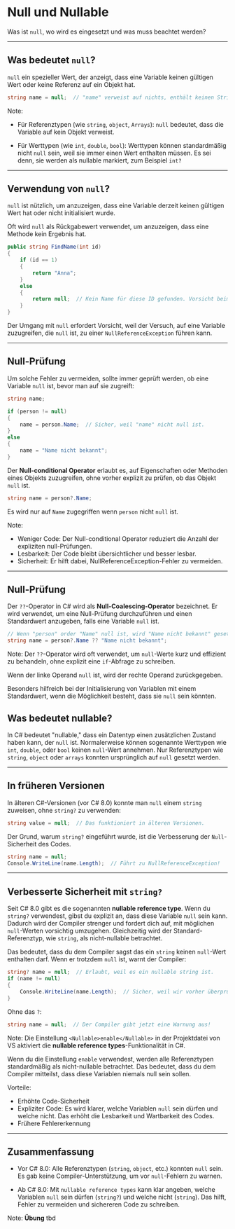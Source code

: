 # Null und Nullable

Was ist `null`, wo wird es eingesetzt und was muss beachtet werden?

---

<!-- .slide: class="left" -->
## Was bedeutet `null`?

`null` ein spezieller Wert, der anzeigt, dass eine Variable keinen gültigen Wert oder keine Referenz auf ein Objekt hat.

```csharp
string name = null;  // "name" verweist auf nichts, enthält keinen String.
```

Note:
* Für Referenztypen (wie `string`, `object`, `Arrays`): `null` bedeutet, dass die Variable auf kein Objekt verweist. 

* Für Werttypen (wie `int`, `double`, `bool`): Werttypen können standardmäßig nicht `null` sein, weil sie immer einen Wert enthalten müssen. Es sei denn, sie werden als nullable markiert, zum Beispiel `int?`

---

<!-- .slide: class="left" -->
## Verwendung von `null`?

`null` ist nützlich, um anzuzeigen, dass eine Variable derzeit keinen gültigen Wert hat oder nicht initialisiert wurde.

Oft wird `null` als Rückgabewert verwendet, um anzuzeigen, dass eine Methode kein Ergebnis hat.

```csharp
public string FindName(int id)
{
    if (id == 1)
    {
        return "Anna";
    }
    else
    {
        return null;  // Kein Name für diese ID gefunden. Vorsicht beim Zugriff!
    }
}
```

Der Umgang mit `null` erfordert Vorsicht, weil der Versuch, auf eine Variable zuzugreifen, die `null` ist, zu einer `NullReferenceException` führen kann.

---

<!-- .slide: class="left" -->
## Null-Prüfung

Um solche Fehler zu vermeiden, sollte immer geprüft werden, ob eine Variable `null` ist, bevor man auf sie zugreift:

```csharp
string name;

if (person != null)
{
    name = person.Name;  // Sicher, weil "name" nicht null ist.
}
else
{
    name = "Name nicht bekannt";
}
```

Der **Null-conditional Operator** erlaubt es, auf Eigenschaften oder Methoden eines Objekts zuzugreifen, ohne vorher explizit zu prüfen, ob das Objekt `null` ist.


```csharp
string name = person?.Name;
```

Es wird nur auf `Name` zugegriffen wenn `person` nicht `null` ist.

Note:
* Weniger Code: Der Null-conditional Operator reduziert die Anzahl der expliziten null-Prüfungen.
* Lesbarkeit: Der Code bleibt übersichtlicher und besser lesbar.
* Sicherheit: Er hilft dabei, NullReferenceException-Fehler zu vermeiden.

---

<!-- .slide: class="left" -->
## Null-Prüfung

Der `??`-Operator in C# wird als **Null-Coalescing-Operator** bezeichnet. Er wird verwendet, um eine Null-Prüfung durchzuführen und einen Standardwert anzugeben, falls eine Variable `null` ist.

```csharp
// Wenn "person" order "Name" null ist, wird "Name nicht bekannt" gesetzt.
string name = person?.Name ?? "Name nicht bekannt";  
```

Note:
Der `??`-Operator wird oft verwendet, um `null`-Werte kurz und effizient zu behandeln, ohne explizit eine `if`-Abfrage zu schreiben.

Wenn der linke Operand `null` ist, wird der rechte Operand zurückgegeben.

Besonders hilfreich bei der Initialisierung von Variablen mit einem Standardwert, wenn die Möglichkeit besteht, dass sie `null` sein könnten.


<!-- .slide: class="left" -->
## Was bedeutet nullable?

In C# bedeutet "nullable," dass ein Datentyp einen zusätzlichen Zustand haben kann, der `null` ist. Normalerweise können sogenannte Werttypen wie `int`, `double`, oder `bool` keinen `null`-Wert annehmen. Nur Referenztypen wie `string`, `object` oder `arrays` konnten ursprünglich auf `null` gesetzt werden.

---

<!-- .slide: class="left" -->
## In früheren Versionen

In älteren C#-Versionen (vor C# 8.0) konnte man `null` einem `string` zuweisen, ohne `string?` zu verwenden:

```csharp
string value = null;  // Das funktioniert in älteren Versionen.
```

Der Grund, warum `string?` eingeführt wurde, ist die Verbesserung der `Null`-Sicherheit des Codes.

```csharp
string name = null;
Console.WriteLine(name.Length);  // Führt zu NullReferenceException!
```

---

<!-- .slide: class="left" -->
## Verbesserte Sicherheit mit `string?`

Seit C# 8.0 gibt es die sogenannten **nullable reference type**. Wenn du `string?` verwendest, gibst du explizit an, dass diese Variable `null` sein kann. Dadurch wird der Compiler strenger und fordert dich auf, mit möglichen `null`-Werten vorsichtig umzugehen. Gleichzeitig wird der Standard-Referenztyp, wie `string`, als nicht-nullable betrachtet.

Das bedeutet, dass du dem Compiler sagst das ein `string` keinen `null`-Wert enthalten darf. Wenn er trotzdem `null` ist, warnt der Compiler:

```csharp
string? name = null;  // Erlaubt, weil es ein nullable string ist.
if (name != null)
{
    Console.WriteLine(name.Length);  // Sicher, weil wir vorher überprüft haben, dass "name" nicht null ist.
}
```

Ohne das `?`:

```csharp
string name = null;  // Der Compiler gibt jetzt eine Warnung aus!
```

Note: 
Die Einstellung `<Nullable>enable</Nullable>` in der Projektdatei von VS aktiviert die **nullable reference types**-Funktionalität in C#.

Wenn du die Einstellung `enable` verwendest, werden alle Referenztypen standardmäßig als nicht-nullable betrachtet. 
Das bedeutet, dass du dem Compiler mitteilst, dass diese Variablen niemals null sein sollen.

Vorteile:
* Erhöhte Code-Sicherheit
* Expliziter Code: Es wird klarer, welche Variablen `null` sein dürfen und welche nicht. Das erhöht die Lesbarkeit und Wartbarkeit des Codes.
* Frühere Fehlererkennung

---

<!-- .slide: class="left" -->
## Zusammenfassung

* Vor C# 8.0: Alle Referenztypen (`string`, `object`, etc.) konnten `null` sein. Es gab keine Compiler-Unterstützung, um vor `null`-Fehlern zu warnen.

* Ab C# 8.0: Mit `nullable reference types` kann klar angeben, welche Variablen `null` sein dürfen (`string?`) und welche nicht (`string`). Das hilft, Fehler zu vermeiden und sichereren Code zu schreiben.

Note: **Übung** tbd